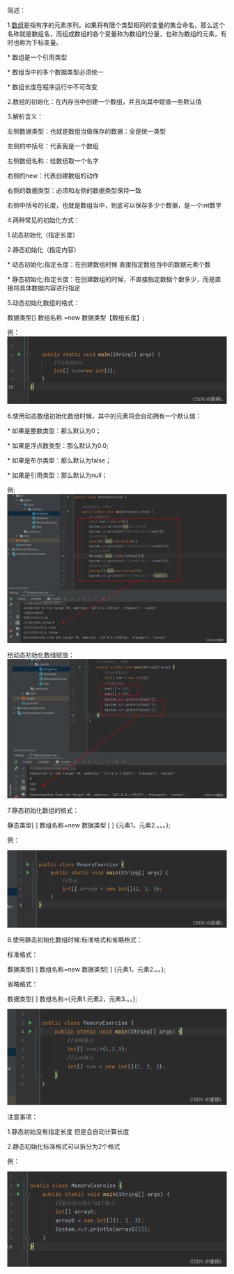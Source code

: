 简述：

1.[数组](https://so.csdn.net/so/search?q=数组&spm=1001.2101.3001.7020)是指有序的元素序列。如果将有限个类型相同的变量的集合命名，那么这个名称就是数组名，而组成数组的各个变量称为数组的分量，也称为数组的元素，有时也称为下标变量。

 \* 数组是一个引用类型

 \* 数组当中的多个数据类型必须统一

 \* 数组长度在程序运行中不可改变

2.数组的初始化：在内存当中创建一个数组，并且向其中赋值一些默认值

3.解析含义：

  左侧数据类型：也就是数组当做保存的数据：全是统一类型

  左侧的中括号：代表我是一个数组 

  左侧数组名称：给数组取一个名字

  右侧的new：代表创建数组的动作 

  右侧的数据类型：必须和左侧的数据类型保持一致 

  右侧中括号的长度，也就是数组当中，到底可以保存多少个数据，是一个int数字

4.两种常见的初始化方式：

  1.动态初始化（指定长度）

  2.静态初始化（指定内容）

 \* 动态初始化:指定长度：在创建数组时候 直接指定数组当中的数据元素个数  

 \* 静态初始化:指定长度：在创建数组的时候，不直接指定数据个数多少，而是直接将具体数据内容进行指定

5.动态初始化数组的格式：

  数据类型[] 数组名称 =new 数据类型【数组长度】;

例：![img](assets/java数组动态初始化和静态初始化/watermark,type_d3F5LXplbmhlaQ,shadow_50,text_Q1NETiBA5aic5aicTA==,size_20,color_FFFFFF,t_70,g_se,x_16.png)

 6.使用动态数组初始化数组时候，其中的元素将会自动拥有一个默认值：

  \* 如果是整数类型：那么默认为0；

  \* 如果是浮点数类型：那么默认为0.0;

  \* 如果是布尔类型：那么默认为false；

  \* 如果是引用类型：那么默认为null；

例:![img](assets/java数组动态初始化和静态初始化/watermark,type_d3F5LXplbmhlaQ,shadow_50,text_Q1NETiBA5aic5aicTA==,size_20,color_FFFFFF,t_70,g_se,x_16-1668424742205-1.png)

 给动态初始化数组赋值：![img](assets/java数组动态初始化和静态初始化/watermark,type_d3F5LXplbmhlaQ,shadow_50,text_Q1NETiBA5aic5aicTA==,size_20,color_FFFFFF,t_70,g_se,x_16-1668424742205-2.png)

7.静态初始化数组的格式：

  静态类型[ ] 数组名称=new 数据类型 [ ] {元素1，元素2.。。。};

例：

![img](assets/java数组动态初始化和静态初始化/watermark,type_d3F5LXplbmhlaQ,shadow_50,text_Q1NETiBA5aic5aicTA==,size_20,color_FFFFFF,t_70,g_se,x_16-1668424742206-3.png)

8.使用静态初始化数组时候:标准格式和省略格式：

 标准格式：  

   数据类型[ ] 数组名称=new 数据类型[ ] {元素1，元素2.。。};  

 省略格式： 

  数据类型[ ] 数组名称={元素1.元素2，元素3.。。};

![img](assets/java数组动态初始化和静态初始化/watermark,type_d3F5LXplbmhlaQ,shadow_50,text_Q1NETiBA5aic5aicTA==,size_20,color_FFFFFF,t_70,g_se,x_16-1668424742206-4.png)

注意事项：    

 1.静态初始没有指定长度 但是会自动计算长度    

 2.静态初始化标准格式可以拆分为2个格式 

例：

![img](assets/java数组动态初始化和静态初始化/watermark,type_d3F5LXplbmhlaQ,shadow_50,text_Q1NETiBA5aic5aicTA==,size_20,color_FFFFFF,t_70,g_se,x_16-1668424742206-5.png)